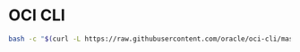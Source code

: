 # OCI CLI

```bash
bash -c "$(curl -L https://raw.githubusercontent.com/oracle/oci-cli/master/scripts/install/install.sh)"
```